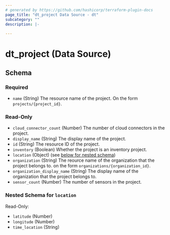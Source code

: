 ```yaml
---
# generated by https://github.com/hashicorp/terraform-plugin-docs
page_title: "dt_project Data Source - dt"
subcategory: ""
description: |-
  
---
```


# dt_project (Data Source)





<!-- schema generated by tfplugindocs -->
## Schema

### Required

- `name` (String) The resource name of the project. On the form `projects/{project_id}`.

### Read-Only

- `cloud_connector_count` (Number) The number of cloud connectors in the project.
- `display_name` (String) The display name of the project.
- `id` (String) The resource ID of the project.
- `inventory` (Boolean) Whether the project is an inventory project.
- `location` (Object) (see [below for nested schema](#nestedatt--location))
- `organization` (String) The reource name of the organization that the project belongs to. on the form `organizations/{organization_id}`.
- `organization_display_name` (String) The display name of the organization that the project belongs to.
- `sensor_count` (Number) The number of sensors in the project.

<a id="nestedatt--location"></a>
### Nested Schema for `location`

Read-Only:

- `latitude` (Number)
- `longitude` (Number)
- `time_location` (String)
